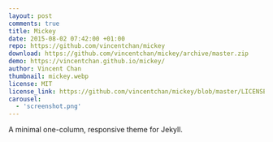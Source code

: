 ```yaml
---
layout: post
comments: true
title: Mickey
date: 2015-08-02 07:42:00 +01:00
repo: https://github.com/vincentchan/mickey
download: https://github.com/vincentchan/mickey/archive/master.zip
demo: https://vincentchan.github.io/mickey/
author: Vincent Chan
thumbnail: mickey.webp
license: MIT
license_link: https://github.com/vincentchan/mickey/blob/master/LICENSE.md
carousel:
  - 'screenshot.png'
---
```


A minimal one-column, responsive theme for Jekyll.
